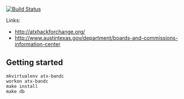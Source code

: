[![Build Status](https://travis-ci.org/crccheck/atx-bandc.svg?branch=master)](https://travis-ci.org/crccheck/atx-bandc)


Links:
* http://atxhackforchange.org/
* http://www.austintexas.gov/department/boards-and-commissions-information-center


## Getting started

```
mkvirtualenv atx-bandc
workon atx-bandc
make install
make db
```
